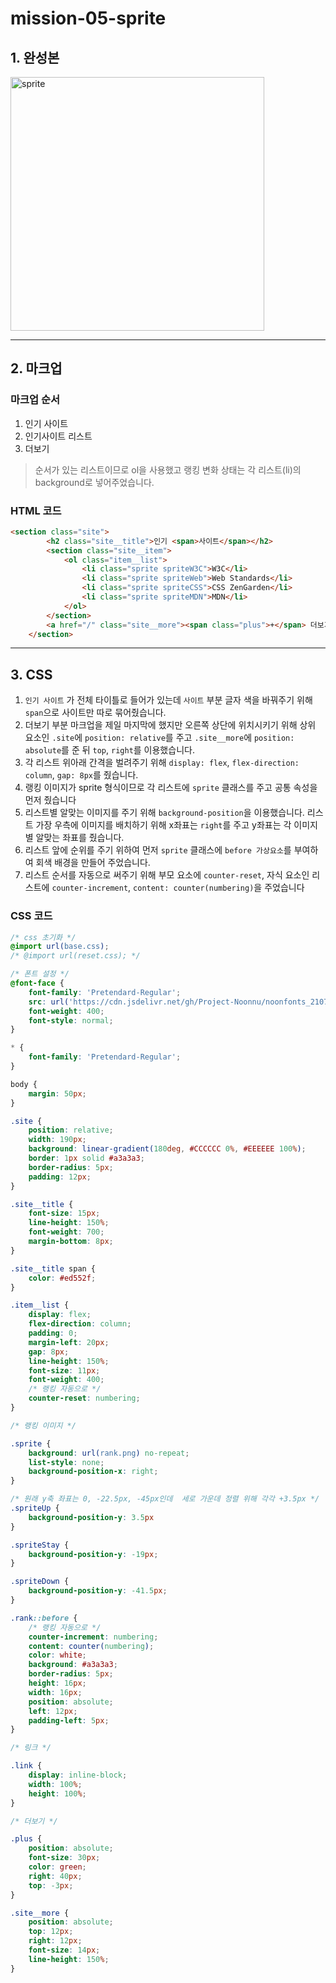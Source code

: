 # mission-05-sprite

## 1. 완성본
<img width="406" alt="sprite" src="https://github.com/whddbsl/home-work/assets/130979302/cfa7cc8b-94cf-4e99-8a0d-7e4ccfb09c6f">

---
## 2. 마크업
### 마크업 순서
1. 인기 사이트
2. 인기사이트 리스트
3. 더보기

> 순서가 있는 리스트이므로 ol을 사용했고 랭킹 변화 상태는 각 리스트(li)의 background로 넣어주었습니다.

### HTML 코드
``` html
<section class="site">
        <h2 class="site__title">인기 <span>사이트</span></h2>
        <section class="site__item">
            <ol class="item__list">
                <li class="sprite spriteW3C">W3C</li>
                <li class="sprite spriteWeb">Web Standards</li>
                <li class="sprite spriteCSS">CSS ZenGarden</li>
                <li class="sprite spriteMDN">MDN</li>
            </ol>
        </section>
        <a href="/" class="site__more"><span class="plus">+</span> 더보기</a>
    </section>
```
---

## 3. CSS
1. `인기 사이트` 가 전체 타이틀로 들어가 있는데 `사이트` 부분 글자 색을 바꿔주기 위해 `span`으로 사이트만 따로 묶어줬습니다. 
2. 더보기 부분 마크업을 제일 마지막에 했지만 오른쪽 상단에 위치시키기 위해 상위 요소인 `.site`에 `position: relative`를 주고 `.site__more`에 `position: absolute`를 준 뒤  `top`, `right`를 이용했습니다.
3. 각 리스트 위아래 간격을 벌려주기 위해 `display: flex`, `flex-direction: column`, `gap: 8px`를 줬습니다.
4. 랭킹 이미지가 sprite 형식이므로 각 리스트에 `sprite` 클래스를 주고 공통 속성을 먼저 줬습니다
5. 리스트별 알맞는 이미지를 주기 위해 `background-position`을 이용했습니다. 리스트 가장 우측에 이미지를 배치하기 위해 x좌표는 `right`를 주고 y좌표는 각 이미지별 알맞는 좌표를 줬습니다.
6. 리스트 앞에 순위를 주기 위하여 먼저 `sprite` 클래스에 `before 가상요소`를 부여하여 회색 배경을 만들어 주었습니다.
7. 리스트 순서를 자동으로 써주기 위해 부모 요소에 `counter-reset`, 자식 요소인 리스트에 `counter-increment`, `content: counter(numbering)`을 주었습니다

### CSS 코드
``` css
/* css 초기화 */
@import url(base.css);
/* @import url(reset.css); */

/* 폰트 설정 */
@font-face {
    font-family: 'Pretendard-Regular';
    src: url('https://cdn.jsdelivr.net/gh/Project-Noonnu/noonfonts_2107@1.1/Pretendard-Regular.woff') format('woff');
    font-weight: 400;
    font-style: normal;
}

* {
    font-family: 'Pretendard-Regular';
}

body {
    margin: 50px;
}

.site {
    position: relative;
    width: 190px;
    background: linear-gradient(180deg, #CCCCCC 0%, #EEEEEE 100%);
    border: 1px solid #a3a3a3;
    border-radius: 5px;
    padding: 12px;
}

.site__title {
    font-size: 15px;
    line-height: 150%;
    font-weight: 700;
    margin-bottom: 8px;
}

.site__title span {
    color: #ed552f;
}

.item__list {
    display: flex;
    flex-direction: column;
    padding: 0;
    margin-left: 20px;
    gap: 8px;
    line-height: 150%;
    font-size: 11px;
    font-weight: 400;
    /* 랭킹 자동으로 */
    counter-reset: numbering;
}

/* 랭킹 이미지 */

.sprite {
    background: url(rank.png) no-repeat;
    list-style: none;
    background-position-x: right;
}

/* 원래 y축 좌표는 0, -22.5px, -45px인데  세로 가운데 정렬 위해 각각 +3.5px */
.spriteUp {
    background-position-y: 3.5px
}

.spriteStay {
    background-position-y: -19px;
}

.spriteDown {
    background-position-y: -41.5px;
}

.rank::before {
    /* 랭킹 자동으로 */
    counter-increment: numbering;
    content: counter(numbering);
    color: white;
    background: #a3a3a3;
    border-radius: 5px;
    height: 16px;
    width: 16px;
    position: absolute;
    left: 12px;
    padding-left: 5px;
}

/* 링크 */

.link {
    display: inline-block;
    width: 100%;
    height: 100%;
}

/* 더보기 */

.plus {
    position: absolute;
    font-size: 30px;
    color: green;
    right: 40px;
    top: -3px;
}

.site__more {
    position: absolute;
    top: 12px;
    right: 12px;
    font-size: 14px;
    line-height: 150%;
}
```